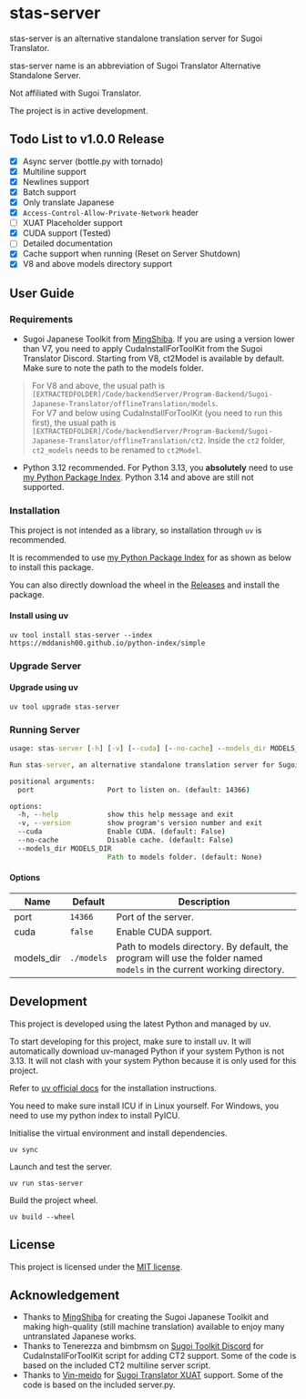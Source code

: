 # stas-server

stas-server is an alternative standalone translation server for Sugoi Translator.

stas-server name is an abbreviation of Sugoi Translator Alternative Standalone Server.

Not affiliated with Sugoi Translator.

The project is in active development.

## Todo List to v1.0.0 Release

- [x] Async server (bottle.py with tornado)
- [x] Multiline support
- [x] Newlines support
- [x] Batch support
- [x] Only translate Japanese
- [x] `Access-Control-Allow-Private-Network` header
- [ ] XUAT Placeholder support
- [X] CUDA support (Tested)
- [ ] Detailed documentation
- [X] Cache support when running (Reset on Server Shutdown)
- [X] V8 and above models directory support

## User Guide

### Requirements

- Sugoi Japanese Toolkit from [MingShiba](https://www.patreon.com/mingshiba). If you are using a version lower than V7, you need to apply CudaInstallForToolKit from the Sugoi Translator Discord. Starting from V8, ct2Model is available by default. Make sure to note the path to the models folder.

> For V8 and above, the usual path is `[EXTRACTEDFOLDER]/Code/backendServer/Program-Backend/Sugoi-Japanese-Translator/offlineTranslation/models`.  
> For V7 and below using CudaInstallForToolKit (you need to run this first), the usual path is `[EXTRACTEDFOLDER]/Code/backendServer/Program-Backend/Sugoi-Japanese-Translator/offlineTranslation/ct2`. Inside the `ct2` folder, `ct2_models` needs to be renamed to `ct2Model`.

- Python 3.12 recommended. For Python 3.13, you **absolutely** need to use [my Python Package Index](https://mddanish00.github.io/python-index/simple). Python 3.14 and above are still not supported.

### Installation

This project is not intended as a library, so installation through `uv` is recommended.

It is recommended to use [my Python Package Index](https://mddanish00.github.io/python-index/simple) for as shown as below to install this package.

You can also directly download the wheel in the [Releases](https://github.com/mddanish00/stas-server/releases) and install the package.

#### Install using uv

```commandline
uv tool install stas-server --index https://mddanish00.github.io/python-index/simple
```

### Upgrade Server

#### Upgrade using uv

```commandline
uv tool upgrade stas-server
```

### Running Server

```cmd
usage: stas-server [-h] [-v] [--cuda] [--no-cache] --models_dir MODELS_DIR [port]

Run stas-server, an alternative standalone translation server for Sugoi Translator.

positional arguments:
  port                  Port to listen on. (default: 14366)

options:
  -h, --help            show this help message and exit
  -v, --version         show program's version number and exit
  --cuda                Enable CUDA. (default: False)
  --no-cache            Disable cache. (default: False)
  --models_dir MODELS_DIR
                        Path to models folder. (default: None)
```

#### Options

|Name|Default|Description|
|----|-------|-----------|
|port|`14366`|Port of the server.|
|cuda|`false`|Enable CUDA support.|
|models_dir|`./models`|Path to models directory. By default, the program will use the folder named `models` in the current working directory.|

## Development

This project is developed using the latest Python and managed by uv.

To start developing for this project, make sure to install uv. It will automatically download uv-managed Python if your system Python is not 3.13. It will not clash with your system Python because it is only used for this project.

Refer to [uv official docs](https://docs.astral.sh/uv/getting-started/installation/) for the installation instructions.

You need to make sure install ICU if in Linux yourself. For Windows, you need to use my python index to install PyICU.

Initialise the virtual environment and install dependencies.

```commandline
uv sync
```

Launch and test the server.

```commandline
uv run stas-server
```

Build the project wheel.

```commandline
uv build --wheel
```

## License

This project is licensed under the [MIT license](./LICENSE).

## Acknowledgement

- Thanks to [MingShiba](https://www.patreon.com/mingshiba) for creating the Sugoi Japanese Toolkit and making high-quality (still machine translation) available to enjoy many untranslated Japanese works.
- Thanks to Tenerezza and bimbmsm on [Sugoi Toolkit Discord](https://discord.gg/XFbWSjMHJh) for CudaInstallForToolKit script for adding CT2 support. Some of the code is based on the included CT2 multiline server script.
- Thanks to [Vin-meido](https://github.com/Vin-meido) for [Sugoi Translator XUAT](https://github.com/Vin-meido/XUnity-AutoTranslator-SugoiOfflineTranslatorEndpoint) support. Some of the code is based on the included server.py.

